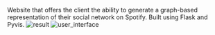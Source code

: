 Website that offers the client the ability to generate a graph-based representation of their social network on Spotify. Built using Flask and Pyvis.
![result](https://github.com/ituq/spotify-follower-graph/assets/95109915/2729ecbd-9af1-480b-ac1b-7a9c11d968d3)
![user_interface](https://github.com/ituq/spotify-follower-graph/assets/95109915/212bde9c-75a8-44ea-939e-a5f6bacaafae)


